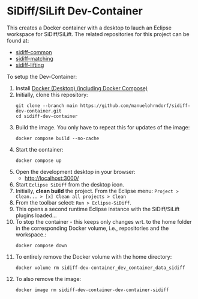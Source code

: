 # SiDiff/SiLift Dev-Container

This creates a Docker container with a desktop to lauch an Eclipse workspace for SiDiff/SiLift.
The related repositories for this project can be found at:

- [sidiff-common](https://github.com/manuelohrndorf/sidiff-common)
- [sidiff-matching](https://github.com/manuelohrndorf/sidiff-matching)
- [sidiff-lifting](https://github.com/manuelohrndorf/sidiff-lifting)

To setup the Dev-Container:

1. Install [Docker (Desktop) (including Docker Compose)](https://docs.docker.com/get-started/get-docker/)
1. Initially, clone this repository:
    ```
    git clone --branch main https://github.com/manuelohrndorf/sidiff-dev-container.git
    cd sidiff-dev-container
    ```
1. Build the image. You only have to repeat this for updates of the image:
    ```
    docker compose build --no-cache
    ```
1. Start the container:
    ```
    docker compose up
    ```
1. Open the development desktop in your browser:
   - [http://localhost:3000/](http://localhost:3000/)
1. Start `Eclipse SiDiff` from the desktop icon.
1. Initially, **clean build** the project. From the Eclipse menu: `Project > Clean... > [x] Clean all projects > Clean`
1. From the toolbar select: `Run > Eclipse-SiDiff`.
1. This opens a second runtime Eclipse instance with the SiDiff/SiLift plugins loaded...
1. To stop the container - this keeps only changes wrt. to the home folder in the corresponding Docker volume, i.e., repositories and the workspace.:
    ```
    docker compose down
    ```
1. To entirely remove the Docker volume with the home directory:
    ```
    docker volume rm sidiff-dev-container_dev_container_data_sidiff 
    ```
1. To also remove the image:
    ```
    docker image rm sidiff-dev-container-dev-container-sidiff
    ```